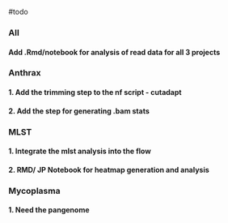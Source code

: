 #todo

### All
#### Add .Rmd/notebook for analysis of read data for all 3 projects


### Anthrax
#### 1. Add the trimming step to the nf script - cutadapt
#### 2. Add the step for generating .bam stats

### MLST
#### 1. Integrate the mlst analysis into the flow
#### 2. RMD/ JP Notebook for heatmap generation and analysis

### Mycoplasma
#### 1. Need the pangenome
